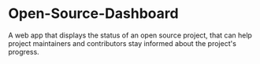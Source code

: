 # Open-Source-Dashboard
A web app that displays the status of an open source project, that can help project maintainers and contributors stay informed about the project's progress. 
